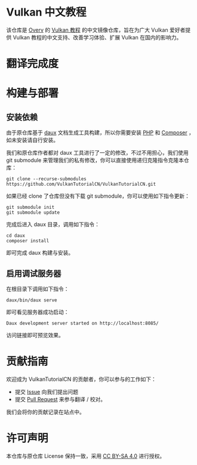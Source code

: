 # Vulkan 中文教程

该仓库是 [Overv](https://github.com/Overv) 的 [Vulkan 教程](https://github.com/Overv/VulkanTutorial) 的中文镜像仓库，旨在为广大 Vulkan 爱好者提供 Vulkan 教程的中文支持、改善学习体验、扩展 Vulkan 在国内的影响力。

# 翻译完成度

<!-- TODO -->

# 构建与部署

## 安装依赖

由于原仓库基于 [daux](https://github.com/dauxio/daux.io) 文档生成工具构建，所以你需要安装 [PHP](https://www.php.net/) 和 [Composer](https://getcomposer.org/) ，如未安装请自行安装。

我们和原仓库作者都对 daux 工具进行了一定的修改，不过不用担心，我们使用 git submodule 来管理我们的私有修改，你可以直接使用递归克隆指令克隆本仓库：

```shell
git clone --recurse-submodules https://github.com/VulkanTutorialCN/VulkanTutorialCN.git
```

如果已经 clone 了仓库但没有下载 git submodule，你可以使用如下指令更新：

```shell
git submodule init
git submodule update
```

完成后进入 daux 目录，调用如下指令：

```shell
cd daux
composer install
```

即可完成 daux 构建与安装。

## 启用调试服务器

在根目录下调用如下指令：

```shell
daux/bin/daux serve
```

即可看见服务器成功启动：

```
Daux development server started on http://localhost:8085/
```

访问链接即可预览效果。

# 贡献指南

欢迎成为 VulkanTutorialCN 的贡献者，你可以参与的工作如下：

* 提交 [Issue](https://github.com/VulkanTutorialCN/VulkanTutorialCN/issues) 向我们提出问题
* 提交 [Pull Request](https://github.com/VulkanTutorialCN/VulkanTutorialCN/pulls) 来参与翻译 / 校对。

我们会将你的贡献记录在站点中。

# 许可声明

本仓库与原仓库 License 保持一致，采用 [CC BY-SA 4.0](https://creativecommons.org/licenses/by-sa/4.0/) 进行授权。
